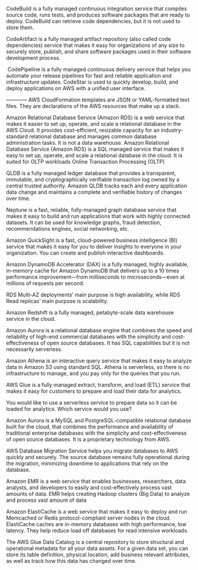 
CodeBuild is a fully managed continuous integration service that compiles source code, runs tests, and produces software packages that are ready to deploy. CodeBuild can retrieve code dependencies, but it is not used to store them.

CodeArtifact is a fully managed artifact repository (also called code dependencies) service that makes it easy for organizations of any size to securely store, publish, and share software packages used in their software development process.

 CodePipeline is a fully managed continuous delivery service that helps you automate your release pipelines for fast and reliable application and infrastructure updates. CodeStar is used to quickly develop, build, and deploy applications on AWS with a unified user interface.


————
AWS CloudFormation templates are JSON or YAML-formatted text files. They are declarations of the AWS resources that make up a stack.

Amazon Relational Database Service (Amazon RDS) is a web service that makes it easier to set up, operate, and scale a relational database in the AWS Cloud. It provides cost-efficient, resizable capacity for an industry-standard relational database and manages common database administration tasks. It is not a data warehouse.
Amazon Relational Database Service (Amazon RDS) is a SQL managed service that makes it easy to set up, operate, and scale a relational database in the cloud. It is suited for OLTP workloads
Online Transaction Processing (OLTP)

QLDB is a fully managed ledger database that provides a transparent, immutable, and cryptographically verifiable transaction log owned by a central trusted authority. Amazon QLDB tracks each and every application data change and maintains a complete and verifiable history of changes over time.

Neptune is a fast, reliable, fully-managed graph database service that makes it easy to build and run applications that work with highly connected datasets. It can be used for knowledge graphs, fraud detection, recommendations engines, social networking, etc.

Amazon QuickSight is a fast, cloud-powered business intelligence (BI) service that makes it easy for you to deliver insights to everyone in your organization. You can create and publish interactive dashboards.

Amazon DynamoDB Accelerator (DAX) is a fully managed, highly available, in-memory cache for Amazon DynamoDB that delivers up to a 10 times performance improvement—from milliseconds to microseconds—even at millions of requests per second.

RDS Multi-AZ deployments’ main purpose is high availability, while RDS Read replicas’ main purpose is scalability.

Amazon Redshift is a fully managed, petabyte-scale data warehouse service in the cloud.

Amazon Aurora is a relational database engine that combines the speed and reliability of high-end commercial databases with the simplicity and cost-effectiveness of open source databases. It has SQL capabilities but it is not necessarily serverless.

Amazon Athena is an interactive query service that makes it easy to analyze data in Amazon S3 using standard SQL. Athena is serverless, so there is no infrastructure to manage, and you pay only for the queries that you run.

AWS Glue is a fully managed extract, transform, and load (ETL) service that makes it easy for customers to prepare and load their data for analytics.

You would like to use a serverless service to prepare data so it can be loaded for analytics. Which service would you use?

Amazon Aurora is a MySQL and PostgreSQL-compatible relational database built for the cloud, that combines the performance and availability of traditional enterprise databases with the simplicity and cost-effectiveness of open source databases. It is a proprietary technology from AWS.

AWS Database Migration Service helps you migrate databases to AWS quickly and securely. The source database remains fully operational during the migration, minimizing downtime to applications that rely on the database.

Amazon EMR is a web service that enables businesses, researchers, data analysts, and developers to easily and cost-effectively process vast amounts of data. EMR helps creating Hadoop clusters (Big Data) to analyze and process vast amount of data

Amazon ElastiCache is a web service that makes it easy to deploy and run Memcached or Redis protocol-compliant server nodes in the cloud. ElastiCache caches are in-memory databases with high performance, low latency. They help reduce load off databases for read intensive workloads.

The AWS Glue Data Catalog is a central repository to store structural and operational metadata for all your data assets. For a given data set, you can store its table definition, physical location, add business relevant attributes, as well as track how this data has changed over time.
